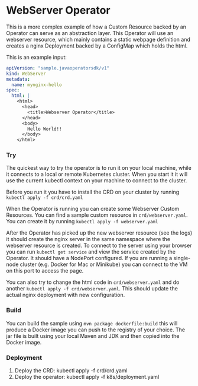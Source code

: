 # WebServer Operator

This is a more complex example of how a Custom Resource backed by an Operator can serve as
an abstraction layer. This Operator will use an webserver resource, which mainly contains a
static webpage definition and creates a nginx Deployment backed by a ConfigMap which holds
the html.

This is an example input:
```yaml
apiVersion: "sample.javaoperatorsdk/v1"
kind: WebServer
metadata:
  name: mynginx-hello
spec:
  html: |
    <html>
      <head>
        <title>Webserver Operator</title>
      </head>
      <body>
        Hello World!!
      </body>
    </html>
```

### Try 

The quickest way to try the operator is to run it on your local machine, while it connects to a local or remote
Kubernetes cluster. When you start it it will use the current kubectl context on your machine to connect to the cluster.

Before you run it you have to install the CRD on your cluster by running `kubectl apply -f crd/crd.yaml`

When the Operator is running you can create some Webserver Custom Resources. You can find a sample custom resource in
`crd/webserver.yaml`. You can create it by running `kubectl apply -f webserver.yaml`

After the Operator has picked up the new webserver resource (see the logs) it should create the nginx server in the 
same namespace where the webserver resource is created. To connect to the server using your browser you can
run `kubectl get service` and view the service created by the Operator. It should have a NodePort configured. If you are
running a single-node cluster (e.g. Docker for Mac or Minikube) you can connect to the VM on this port to access the
page.

You can also try to change the html code in `crd/webserver.yaml` and do another `kubectl apply -f crd/webserver.yaml`.
This should update the actual nginx deployment with new configuration.  

### Build

You can build the sample using `mvn package dockerfile:build` this will produce a Docker image you can push to the registry 
of your choice. The jar file is built using your local Maven and JDK and then copied into the Docker image.

### Deployment

1. Deploy the CRD: kubectl apply -f crd/crd.yaml
2. Deploy the operator: kubectl apply -f k8s/deployment.yaml

